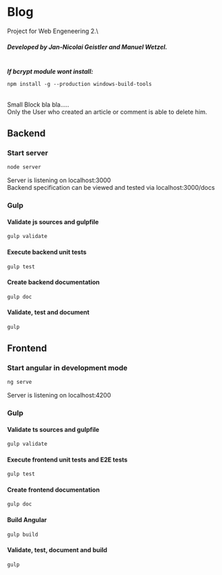 # Blog
Project for Web Engeneering 2.\
##### Developed by Jan-Nicolai Geistler and Manuel Wetzel.
\
_**If bcrypt module wont install:**_
```bash
npm install -g --production windows-build-tools
```
\
Small Block bla bla.....\
Only the User who created an article or comment is able to delete him. 
## Backend

### Start server
```bash
node server
```

Server is listening on localhost:3000\
Backend specification can be viewed and tested via localhost:3000/docs 

### Gulp

#### Validate js sources and gulpfile
```bash
gulp validate
```
 
#### Execute backend unit tests
```bash
gulp test
```
 
#### Create backend documentation
```bash
gulp doc
```

#### Validate, test and document
```bash
gulp
```


## Frontend

### Start angular in development mode
```bash
ng serve
```

Server is listening on localhost:4200

### Gulp

#### Validate ts sources and gulpfile
```bash
gulp validate
```
 
#### Execute frontend unit tests and E2E tests
```bash
gulp test
```
 
#### Create frontend documentation
```bash
gulp doc
```

#### Build Angular
```bash
gulp build
```

#### Validate, test, document and build
```bash
gulp
```
